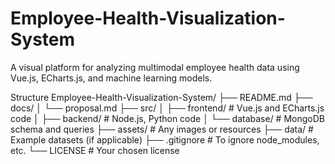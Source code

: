 # Employee-Health-Visualization-System
A visual platform for analyzing multimodal employee health data using Vue.js, ECharts.js, and machine learning models.

Structure
Employee-Health-Visualization-System/
├── README.md
├── docs/
│   └── proposal.md
├── src/
│   ├── frontend/        # Vue.js and ECharts.js code
│   ├── backend/         # Node.js, Python code
│   └── database/        # MongoDB schema and queries
├── assets/              # Any images or resources
├── data/                # Example datasets (if applicable)
├── .gitignore           # To ignore node_modules, etc.
└── LICENSE              # Your chosen license
